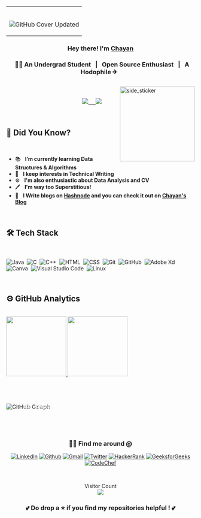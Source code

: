 <table>
	<tr>
		 <td>

</br>

![GitHub Cover Updated](https://user-images.githubusercontent.com/76246106/145688710-c7547b40-b7dc-423b-bf76-78561108dbb6.png)

 
 </table>
 

### <p align="center"> Hey there! I'm [Chayan](https://octoprofile.vercel.app/user?id=Chayan-11) </p>

### <p align="center"> &nbsp; 👨‍🎓 An Undergrad Student &nbsp; | &nbsp; Open Source Enthusiast &nbsp; | &nbsp; A Hodophile ✈ &nbsp;  </p>

##

<img align="right" width=200px height=200px alt="side_sticker" src="https://media.giphy.com/media/TEnXkcsHrP4YedChhA/giphy.gif" />

<br/>

<p align="center"> &nbsp; &nbsp; &nbsp; &nbsp; &nbsp; &nbsp; &nbsp; &nbsp; &nbsp; &nbsp; &nbsp; &nbsp; &nbsp; &nbsp; &nbsp; &nbsp; &nbsp; &nbsp; &nbsp; &nbsp; <a href="https://github.com/Chayan-11"><img src="https://img.shields.io/github/followers/Chayan-11?color=%234CC61E&label=GitHub%20Followers%20%3A"/> &nbsp; &nbsp; <a href="https://github.com/Chayan-11?tab=repositories"><img src="https://badges.frapsoft.com/os/v2/open-source.svg?v=103"/></a></p> &nbsp; &nbsp; &nbsp; &nbsp; &nbsp;

<br/>

## 💢 Did You Know? 

<br/>

- 📚 &nbsp; **I’m currently learning Data Structures & Algorithms**
- 🤔 &nbsp; **I keep interests in Technical Writing**
-  ⚙ &nbsp; **I'm also enthusiastic about Data Analysis and CV**
- 🖊  &nbsp; **I'm way too Superstitious!** 
- 📃 &nbsp; **I Write blogs on [Hashnode](https://hashnode.com/) and you can check it out on [Chayan's Blog](https://chayan.hashnode.dev/)**

<br/>

## 🛠 Tech Stack 

<br/>

![Java](https://img.shields.io/badge/-Java-05122A?style=flat&logo=Java&logoColor=FFA518)&nbsp;
![C](https://img.shields.io/badge/-C-05122A?style=flat&logo=C&logoColor=A8B9CC)&nbsp;
![C++](https://img.shields.io/badge/-C++-05122A?style=flat&logo=C%2B%2B&logoColor=00599C)&nbsp;
![HTML](https://img.shields.io/badge/-HTML-05122A?style=flat&logo=HTML5)&nbsp;
![CSS](https://img.shields.io/badge/-CSS-05122A?style=flat&logo=CSS3&logoColor=1572B6)&nbsp;
![Git](https://img.shields.io/badge/-Git-05122A?style=flat&logo=git)&nbsp;
![GitHub](https://img.shields.io/badge/-GitHub-05122A?style=flat&logo=github)&nbsp;
![Adobe Xd](https://img.shields.io/badge/-Xd-05122A?style=flat&logo=adobe-xd)&nbsp;
![Canva](https://img.shields.io/badge/-Canva-05122A?style=flat&logo=canva)&nbsp;
![Visual Studio Code](https://img.shields.io/badge/-Visual%20Studio%20Code-05122A?style=flat&logo=visual-studio-code&logoColor=007ACC)&nbsp;
![Linux](https://img.shields.io/badge/-Linux-05122A?style=flat&logo=linux)&nbsp;

<br/>

<h2>⚙️ GitHub Analytics</h2>

<br/>
       
<a href="https://github.com/Chayan-11">
  
  <img height="160em" src="https://github-readme-stats.vercel.app/api?username=Chayan-11&count_private=true&show_icons=true&&theme=chartreuse-dark&include_all_commits=true" />
  <img height="160em" src="https://github-readme-streak-stats.herokuapp.com?user=Chayan-11&theme=chartreuse-dark">
  
</a>

<br/>

#

<br/>

![GitH𝚞𝚋 G𝚛𝚊𝚙𝚑](https://activity-graph.herokuapp.com/graph?username=Chayan-11&theme=react-dark&hide_border=true&area=true)

#

<br/>

<div align="center">
<h3> 🤝🏻 Find me around @ </h3>

[![LinkedIn](https://img.shields.io/badge/LinkedIn-black?style=flat-square&logo=Linkedin)](https://www.linkedin.com/in/chayan-debbarma/)
[![Github](https://img.shields.io/badge/GitHub-black?style=flat-square&logo=GitHub)](https://github.com/Chayan-11)
[![Gmail](https://img.shields.io/badge/Gmail-black?style=flat-square&logo=Gmail)](mailto:chayan.nit24@gmail.com)
[![Twitter](https://img.shields.io/badge/Twitter-black?style=flat-square&logo=Twitter)](https://twitter.com/be_it_chayan)
[![HackerRank](https://img.shields.io/badge/Hackerrank-black?style=flat-square&logo=Hackerrank)](https://www.hackerrank.com/chayan_11)
[![GeeksforGeeks](https://img.shields.io/badge/GeeksforGeeks-black?style=flat-square&logo=GeeksforGeeks)](https://auth.geeksforgeeks.org/user/chayan24nit/profile)
[![CodeChef](https://img.shields.io/badge/CodeChef-black?style=flat-square&logo=CodeChef)](https://www.codechef.com/users/chayan_11)

</div>

<br/>

<p align="center"> 
  Visitor Count
  
  </br>
  <img src="https://profile-counter.glitch.me/chayan-11/count.svg" />
</p>

### <p align="center"> 💕 Do drop a ⭐ if you find my repositories helpful ! 💕 </p>
